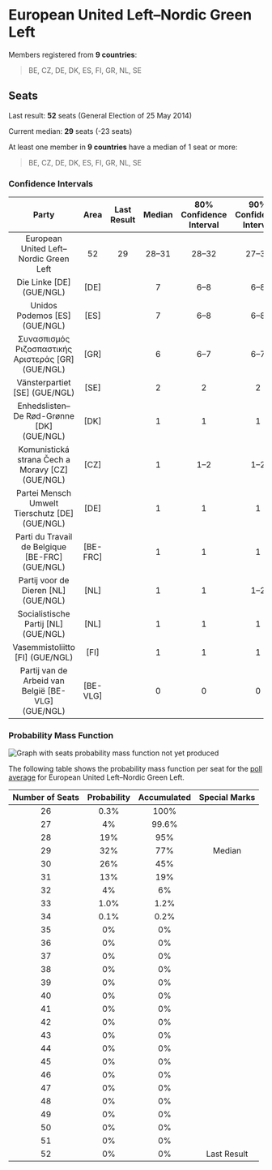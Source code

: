 # European United Left–Nordic Green Left

Members registered from **9 countries**:

> BE, CZ, DE, DK, ES, FI, GR, NL, SE

## Seats

Last result: **52** seats (General Election of 25 May 2014)

Current median: **29** seats (-23 seats)

At least one member in **9 countries** have a median of 1 seat or more:

> BE, CZ, DE, DK, ES, FI, GR, NL, SE

### Confidence Intervals

| Party | Area | Last Result | Median | 80% Confidence Interval | 90% Confidence Interval | 95% Confidence Interval | 99% Confidence Interval |
|:-----:|:----:|:-----------:|:------:|:-----------------------:|:-----------------------:|:-----------------------:|:-----------------------:|
| European United Left–Nordic Green Left | 52 | 29 | 28–31 | 28–32 | 27–32 | 27–33 |
| Die Linke [DE] (GUE/NGL) | [DE] | | 7 | 6–8 | 6–8 | 6–9 | 6–9 |
| Unidos Podemos [ES] (GUE/NGL) | [ES] | | 7 | 6–8 | 6–8 | 6–8 | 6–9 |
| Συνασπισμός Ριζοσπαστικής Αριστεράς [GR] (GUE/NGL) | [GR] | | 6 | 6–7 | 6–7 | 6–7 | 5–7 |
| Vänsterpartiet [SE] (GUE/NGL) | [SE] | | 2 | 2 | 2 | 2 | 1–2 |
| Enhedslisten–De Rød-Grønne [DK] (GUE/NGL) | [DK] | | 1 | 1 | 1 | 1 | 1–2 |
| Komunistická strana Čech a Moravy [CZ] (GUE/NGL) | [CZ] | | 1 | 1–2 | 1–2 | 1–2 | 0–2 |
| Partei Mensch Umwelt Tierschutz [DE] (GUE/NGL) | [DE] | | 1 | 1 | 1 | 1 | 0–2 |
| Parti du Travail de Belgique [BE-FRC] (GUE/NGL) | [BE-FRC] | | 1 | 1 | 1 | 1 | 1 |
| Partij voor de Dieren [NL] (GUE/NGL) | [NL] | | 1 | 1 | 1–2 | 1–2 | 1–2 |
| Socialistische Partij [NL] (GUE/NGL) | [NL] | | 1 | 1 | 1 | 1 | 1–2 |
| Vasemmistoliitto [FI] (GUE/NGL) | [FI] | | 1 | 1 | 1 | 1 | 1 |
| Partij van de Arbeid van België [BE-VLG] (GUE/NGL) | [BE-VLG] | | 0 | 0 | 0 | 0 | 0 |

### Probability Mass Function

![Graph with seats probability mass function not yet produced](average-2019-06-30-seats-pmf-europeanunitedleft–nordicgreenleft.png "Seats Probability Mass Function")

The following table shows the probability mass function per seat for the [poll average](average-2019-06-30.html) for European United Left–Nordic Green Left.

| Number of Seats | Probability | Accumulated | Special Marks |
|:---------------:|:-----------:|:-----------:|:-------------:|
| 26 | 0.3% | 100% |  |
| 27 | 4% | 99.6% |  |
| 28 | 19% | 95% |  |
| 29 | 32% | 77% | Median |
| 30 | 26% | 45% |  |
| 31 | 13% | 19% |  |
| 32 | 4% | 6% |  |
| 33 | 1.0% | 1.2% |  |
| 34 | 0.1% | 0.2% |  |
| 35 | 0% | 0% |  |
| 36 | 0% | 0% |  |
| 37 | 0% | 0% |  |
| 38 | 0% | 0% |  |
| 39 | 0% | 0% |  |
| 40 | 0% | 0% |  |
| 41 | 0% | 0% |  |
| 42 | 0% | 0% |  |
| 43 | 0% | 0% |  |
| 44 | 0% | 0% |  |
| 45 | 0% | 0% |  |
| 46 | 0% | 0% |  |
| 47 | 0% | 0% |  |
| 48 | 0% | 0% |  |
| 49 | 0% | 0% |  |
| 50 | 0% | 0% |  |
| 51 | 0% | 0% |  |
| 52 | 0% | 0% | Last Result |


